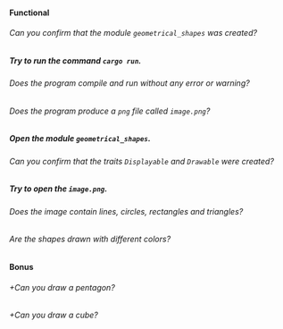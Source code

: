 #### Functional

###### Can you confirm that the module `geometrical_shapes` was created?

##### Try to run the command `cargo run`.

###### Does the program compile and run without any error or warning?

###### Does the program produce a `png` file called `image.png`?

##### Open the module `geometrical_shapes`.

###### Can you confirm that the traits `Displayable` and `Drawable` were created?

##### Try to open the `image.png`.

###### Does the image contain lines, circles, rectangles and triangles?

###### Are the shapes drawn with different colors?

#### Bonus

###### +Can you draw a pentagon?

###### +Can you draw a cube?
